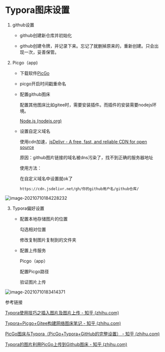 # Typora图床设置

1. github设置

   - github创建新仓库并初始化

   - github创建令牌，并记录下来。忘记了就删掉原来的，重新创建。只会出现一次，妥善保管。

2. Picgo（app)

   - 下载软件[PicGo](https://picgo.github.io/PicGo-Doc/)

   - picgo开启时间戳重命名

   - 配置github图床
   
     配置其他图床比如gitee时，需要安装插件。而插件的安装需要nodejs环境。
   
     [Node.js (nodejs.org)](https://nodejs.org/en/)
   
   - 设置自定义域名
   
     使用cdn加速，[jsDelivr - A free, fast, and reliable CDN for open source](https://www.jsdelivr.com/?docs=gh)
   
     原因：github图片链接的域名被dns污染了，找不到正确的服务器地址
   
     使用方法：
   
     在自定义域名中设置就ok了
   
     ```
     https://cdn.jsdelivr.net/gh/你的github用户名/github仓库/
     ```
   
     

![image-20210710184228232](https://cdn.jsdelivr.net/gh/picksan/picgo//pic/20210710185600.png)

3. Typora偏好设置

   - 配置本地存储图片的位置

     勾选相对位置

     修改复制图片复制到的文件夹

   - 配置上传服务

     Picgo（app）

     配置Picgo路径

     验证图片上传

![image-20210710183414371](https://cdn.jsdelivr.net/gh/picksan/picgo//pic/20210710185607.png)

参考链接

[Typora使用技巧之插入图片及图片上传 - 知乎 (zhihu.com)](https://zhuanlan.zhihu.com/p/344941041)

[Typora+Picgo+Gitee构建网络图床笔记 - 知乎 (zhihu.com)](https://zhuanlan.zhihu.com/p/178938338)

[PicGo图床与Typora（PicGo+Typora+GitHub的完整设置） - 知乎 (zhihu.com)](https://zhuanlan.zhihu.com/p/168729465)

[Typora的图片利用PicGo上传到Github图床 - 知乎 (zhihu.com)](https://zhuanlan.zhihu.com/p/341875598)

